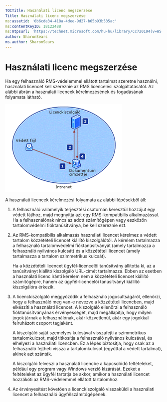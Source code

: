 ```yaml
---
TOCTitle: Használati licenc megszerzése
Title: Használati licenc megszerzése
ms:assetid: '0b6cde34-418a-4dee-9d27-b65b93b535ac'
ms:contentKeyID: 18122488
ms:mtpsurl: 'https://technet.microsoft.com/hu-hu/library/Cc720194(v=WS.10)'
author: SharonSears
ms.author: SharonSears
---
```


Használati licenc megszerzése
=============================

Ha egy felhasználó RMS-védelemmel ellátott tartalmat szeretne használni, használati licencet kell szereznie az RMS licencelési szolgáltatásától. Az alábbi ábrán a használati licencek kérelmezésének és fogadásának folyamata látható.

![Használati licenc beszerzésének folyamata](/security-updates/images/Cc720194.37b8d28c-9749-4e81-bc6a-22692fefb8b6(WS.10).gif "Használati licenc beszerzésének folyamata")

A használati licencek kérelmezési folyamata az alábbi lépésekből áll:

1.  A felhasználó valamelyik terjesztési csatornán keresztül hozzájut egy védett fájlhoz, majd megnyitja azt egy RMS-kompatibilis alkalmazással. Ha a felhasználónak nincs az adott számítógépen vagy eszközön tartalomvédelmi fióktanúsítványa, be kell szereznie ezt.

2.  Az RMS-kompatibilis alkalmazás használati licencet kérelmez a védett tartalom közzétételi licencét kiállító kiszolgálótól. A kérelem tartalmazza a felhasználó tartalomvédelmi fióktanúsítványát (amely tartalmazza a felhasználó nyilvános kulcsát) és a közzétételi licencet (amely tartalmazza a tartalom szimmetrikus kulcsát).

    Ha a közzétételi licencet ügyfél-licencelői tanúsítvány állította ki, az a tanúsítványt kiállító kiszolgáló URL-címét tartalmazza. Ebben az esetben a használati licenc iránti kérelem nem a közzétételi licencet kiállító számítógépre, hanem az ügyfél-licencelői tanúsítványt kiállító kiszolgálóra érkezik.

3.  A licenckiszolgáló meggyőződik a felhasználó jogosultságáról, ellenőrzi, hogy a felhasználó meg van-e nevezve a közzétételi licencben, majd elkészíti a használati licencet. A kiszolgáló ellenőrzi a felhasználó fióktanúsítványának érvényességét, majd megállapítja, hogy milyen jogok járnak a felhasználónak, akár közvetlenül, akár egy jogokkal felruházott csoport tagjaként.

    A kiszolgáló saját személyes kulcsával visszafejti a szimmetrikus tartalomkulcsot, majd titkosítja a felhasználó nyilvános kulcsával, és elhelyezi a használati licencben. Ez a lépés biztosítja, hogy csak az a felhasználó fejtheti vissza a tartalomkulcsot (egyúttal a védett tartalmat), akinek azt szánták.

    A kiszolgáló felveszi a használati licencbe a kapcsolódó feltételeket, például egy program vagy Windows verzió kizárását. Ezeket a feltételeket az ügyfél tartatja be akkor, amikor a használati licencet hozzáköti az RMS-védelemmel ellátott tartalomhoz.

4.  Az érvényesítést követően a licenckiszolgáló visszaküldi a használati licencet a felhasználó ügyfélszámítógépének.